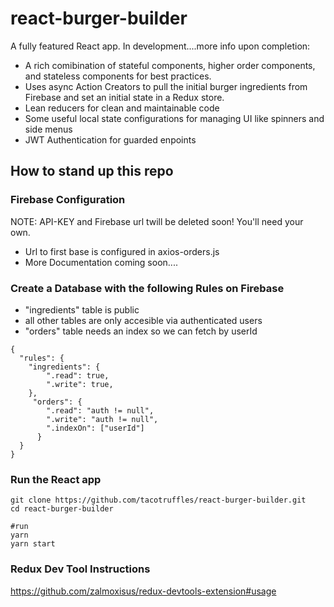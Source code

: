 # react-burger-builder

A fully featured React app. In development....more info upon completion:
- A rich comibination of stateful components, higher order components, and stateless components for best practices.
- Uses async Action Creators to pull the initial burger ingredients from Firebase and set an initial state in a Redux store.
- Lean reducers for clean and maintainable code 
- Some useful local state configurations for managing UI like spinners and side menus
- JWT Authentication for guarded enpoints


## How to stand up this repo

### Firebase Configuration
NOTE: API-KEY and Firebase url twill be deleted soon! You'll need your own.
- Url to first base is configured in axios-orders.js
- More Documentation coming soon....

### Create a Database with the following Rules on Firebase 
- "ingredients" table is public
- all other tables are only accesible via authenticated users
- "orders" table needs an index so we can fetch by userId

```
{
  "rules": {
    "ingredients": {
        ".read": true,
        ".write": true,	
    },
     "orders": {
        ".read": "auth != null",
        ".write": "auth != null",
        ".indexOn": ["userId"]
      }
  }
}
```

###  Run the React app 

```shell
git clone https://github.com/tacotruffles/react-burger-builder.git
cd react-burger-builder

#run
yarn
yarn start
```

### Redux Dev Tool Instructions

https://github.com/zalmoxisus/redux-devtools-extension#usage

